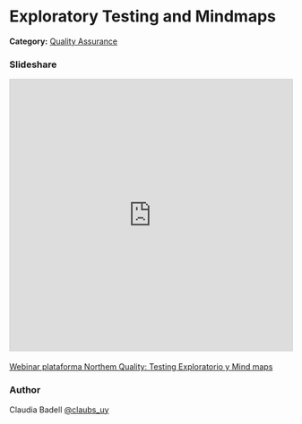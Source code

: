# Exploratory Testing and Mindmaps
**Category:** [Quality Assurance](https://github.com/rgondev/til/blob/master/README.md#quality_assurance)

### Slideshare
<!-- Slideshare embedded iframe -->
<iframe src="http://www.slideshare.net/slideshow/embed_code/key/soPKssDfAvNQM" width="595" height="485" frameborder="0" marginwidth="0" marginheight="0" scrolling="no" style="border:1px solid #CCC; border-width:1px; margin-bottom:5px; max-width: 100%;" allowfullscreen> </iframe> 

[Webinar plataforma Northem Quality: Testing Exploratorio y Mind maps](www.slideshare.net/ClaudiaBadell/webinar-plataforma-northem-quality-testing-exploratorio-y-mind-maps)

### Author
Claudia Badell [@claubs_uy](https://twitter.com/claubs_uy)